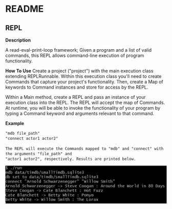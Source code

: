 # README

## REPL
**Description**

A read-eval-print-loop framework; Given a program and a list of valid commands, this REPL allows
command-line execution of program functionality.

**How To Use**
Create a project ("project") with the main execution class extending REPLRunnable. Within this
execution class you'll need to create Commands that capture your project's functionality. Then, create
a Map of keywords to Command instances and store for access by the REPL.

Within a Main method, create a REPL and pass an instance of your execution class into the REPL.
The REPL will accept the map of Commands. At runtime, you will be able to invoke the functionality
of your program by typing a Command keyword and arguments relevant to that command.

**Example**
    
    "mdb file_path"
    "connect actor1 actor2"
    
    The REPL will execute the Commands mapped to "mdb" and "connect" with the arguments "file_path" and 
    "actor1 actor2", respectively. Results are printed below.
    
!["A similar command being executed."](/misc/example_execution.PNG)

